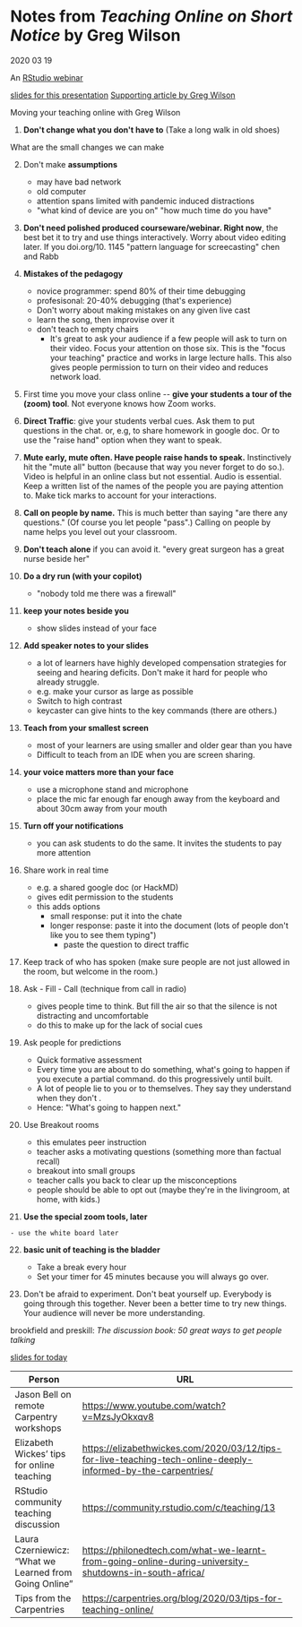 # Notes from _Teaching Online on Short Notice_ by Greg Wilson

2020 03 19

An [RStudio webinar](https://rstudio.com/resources/webinars/)

[slides for this presentation](https://rstd.io/teach-online-2020)
[Supporting article by Greg Wilson](https://education.rstudio.com/blog/2020/03/teaching-online-on-short-notice/)


Moving your teaching online with Greg Wilson

1. **Don't change what you don't have to**  (Take a long walk in old shoes)

What are the small changes we can make

2. Don't make **assumptions**  
    - may have bad network
    - old computer
    - attention spans limited with pandemic induced distractions
    - "what kind of device are you on" "how much time do you have"

3. **Don't need polished produced courseware/webinar.  Right now**, the best bet it to try and use things interactively.  Worry about video editing later.  If you    doi.org/10. 1145    "pattern language for screecasting"    chen and Rabb
4. **Mistakes of the pedagogy**
    - novice programmer:  spend 80% of their time debugging
    - profesisonal:  20-40% debugging  (that's experience)
    - Don't worry about making mistakes on any given live cast
    - learn the song, then improvise over it
    - don't teach to empty chairs
	    - It's great to ask your audience if a few people will ask to turn on their video.  Focus your attention on those six.  This is the "focus your teaching" practice and works in large lecture halls.   This also gives people permission to turn on their video and reduces network load.
5. First time you move your class online -- **give your students a tour of the (zoom) tool**.  Not everyone knows how Zoom works.
6. **Direct Traffic**:  give your students verbal cues.  Ask them to put questions in the chat. or, e.g, to share homework in google doc.  Or to use the "raise hand" option when they want to speak.
7. **Mute early, mute often.  Have people raise hands to speak.**  Instinctively hit the "mute all" button (because that way you never forget to do so.).   Video is helpful in an online class but not essential.  Audio is essential.  Keep a written list of the names of the people you are paying attention to.  Make tick marks to account for your interactions.  
8. **Call on people by name.**   This is much better than saying "are there any questions."  (Of course you let people "pass".)  Calling on people by name helps you level out your classroom.  
9. **Don't teach alone**  if you can avoid it.  "every great surgeon has a great nurse beside her"
10. **Do a dry run (with your copilot)**  
    - "nobody told me there was a firewall"
11. **keep your notes beside you** 
    - show slides instead of your face
12. **Add speaker notes to your slides**

    - a lot of learners have highly developed compensation strategies for seeing and hearing deficits.   Don't make it hard for people who already struggle.  
    -  e.g. make your cursor as large as possible
    - Switch to high contrast
    - keycaster can give hints to the key commands (there are others.)

13.  **Teach from your smallest screen**

     - most of your learners are using smaller and older gear than you have
     - Difficult to teach from an IDE when you are screen sharing.

 14.  **your voice matters more than your face**  

	  - use a microphone stand and microphone
	  - place the mic far enough far enough away from the keyboard and about 30cm away from your mouth

15. **Turn off your notifications**
    - you can ask students to do the same.  It invites the students to pay more attention
16. Share work in real time
    - e.g. a shared google doc  (or HackMD)
    - gives edit permission to the students
    - this adds options
        - small response:  put it into the chate
        - longer response:  paste it into the document (lots of people don't like you to see them typing")
            - paste the question to direct traffic

17. Keep track of who has spoken  (make sure people are not just allowed in the room, but welcome in the room.)

18. Ask - Fill - Call  (technique from call in radio)

    - gives people time to think.  But fill the air so that the silence is not distracting and uncomfortable
    - do this to make up for the lack of social cues

19. Ask people for predictions

    - Quick formative assessment
    - Every time you are about to do something, what's going to happen if you execute a partial command.  do this progressively until built.  
    - A lot of people lie to you or to themselves.  They say they understand when they don't .  
    - Hence:  "What's going to happen next."  

20. Use Breakout rooms   

    - this emulates peer instruction
    - teacher asks a motivating questions (something more than factual recall)
    - breakout into small groups
    - teacher calls you back to clear up the misconceptions
    - people should be able to opt out (maybe they're in the livingroom, at home, with kids.)

21.  **Use the special zoom tools, later**

    - use the white board later
 
22. **basic unit of teaching is the bladder**  

    - Take a break every hour 
    - Set your timer for 45 minutes because you will always go over.

23.  Don't be afraid to experiment. Don't beat yourself up.  Everybody is going through this together.  Never been a better time to try new things.  Your audience will never be more understanding.

brookfield and preskill:  _The discussion book:  50 great ways to get people talking_

[slides for today](https://rstd.io/teach-online-2020)

| Person | URL |
|--|--|
|Jason Bell on remote Carpentry workshops  | https://www.youtube.com/watch?v=MzsJyOkxqv8 |
| Elizabeth Wickes’ tips for online teaching  | https://elizabethwickes.com/2020/03/12/tips-for-live-teaching-tech-online-deeply-informed-by-the-carpentries/ |
| RStudio community teaching discussion | https://community.rstudio.com/c/teaching/13 |
| Laura Czerniewicz: “What we Learned from Going Online” | https://philonedtech.com/what-we-learnt-from-going-online-during-university-shutdowns-in-south-africa/ |
| Tips from the Carpentries | https://carpentries.org/blog/2020/03/tips-for-teaching-online/ |



